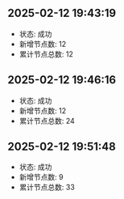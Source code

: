 ## 2025-02-12 19:43:19
- 状态: 成功
- 新增节点数: 12
- 累计节点总数: 12

## 2025-02-12 19:46:16
- 状态: 成功
- 新增节点数: 12
- 累计节点总数: 24

## 2025-02-12 19:51:48
- 状态: 成功
- 新增节点数: 9
- 累计节点总数: 33

